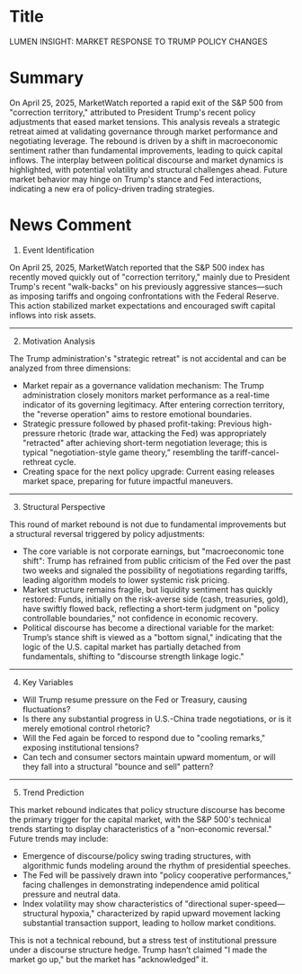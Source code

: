 # Title
LUMEN INSIGHT: MARKET RESPONSE TO TRUMP POLICY CHANGES

# Summary
On April 25, 2025, MarketWatch reported a rapid exit of the S&P 500 from "correction territory," attributed to President Trump's recent policy adjustments that eased market tensions. This analysis reveals a strategic retreat aimed at validating governance through market performance and negotiating leverage. The rebound is driven by a shift in macroeconomic sentiment rather than fundamental improvements, leading to quick capital inflows. The interplay between political discourse and market dynamics is highlighted, with potential volatility and structural challenges ahead. Future market behavior may hinge on Trump's stance and Fed interactions, indicating a new era of policy-driven trading strategies.

# News Comment
1. Event Identification

On April 25, 2025, MarketWatch reported that the S&P 500 index has recently moved quickly out of "correction territory," mainly due to President Trump's recent "walk-backs" on his previously aggressive stances—such as imposing tariffs and ongoing confrontations with the Federal Reserve. This action stabilized market expectations and encouraged swift capital inflows into risk assets.

---

2. Motivation Analysis

The Trump administration's "strategic retreat" is not accidental and can be analyzed from three dimensions:
- Market repair as a governance validation mechanism: The Trump administration closely monitors market performance as a real-time indicator of its governing legitimacy. After entering correction territory, the "reverse operation" aims to restore emotional boundaries.
- Strategic pressure followed by phased profit-taking: Previous high-pressure rhetoric (trade war, attacking the Fed) was appropriately "retracted" after achieving short-term negotiation leverage; this is typical "negotiation-style game theory,” resembling the tariff-cancel-rethreat cycle.
- Creating space for the next policy upgrade: Current easing releases market space, preparing for future impactful maneuvers.

---

3. Structural Perspective

This round of market rebound is not due to fundamental improvements but a structural reversal triggered by policy adjustments:
- The core variable is not corporate earnings, but "macroeconomic tone shift": Trump has refrained from public criticism of the Fed over the past two weeks and signaled the possibility of negotiations regarding tariffs, leading algorithm models to lower systemic risk pricing.
- Market structure remains fragile, but liquidity sentiment has quickly restored: Funds, initially on the risk-averse side (cash, treasuries, gold), have swiftly flowed back, reflecting a short-term judgment on "policy controllable boundaries," not confidence in economic recovery.
- Political discourse has become a directional variable for the market: Trump’s stance shift is viewed as a "bottom signal," indicating that the logic of the U.S. capital market has partially detached from fundamentals, shifting to "discourse strength linkage logic."

---

4. Key Variables
- Will Trump resume pressure on the Fed or Treasury, causing fluctuations?
- Is there any substantial progress in U.S.-China trade negotiations, or is it merely emotional control rhetoric?
- Will the Fed again be forced to respond due to "cooling remarks," exposing institutional tensions?
- Can tech and consumer sectors maintain upward momentum, or will they fall into a structural "bounce and sell" pattern?

---

5. Trend Prediction

This market rebound indicates that policy structure discourse has become the primary trigger for the capital market, with the S&P 500's technical trends starting to display characteristics of a "non-economic reversal." Future trends may include:
- Emergence of discourse/policy swing trading structures, with algorithmic funds modeling around the rhythm of presidential speeches.
- The Fed will be passively drawn into "policy cooperative performances," facing challenges in demonstrating independence amid political pressure and neutral data.
- Index volatility may show characteristics of "directional super-speed—structural hypoxia," characterized by rapid upward movement lacking substantial transaction support, leading to hollow market conditions.

This is not a technical rebound, but a stress test of institutional pressure under a discourse structure hedge. Trump hasn’t claimed "I made the market go up," but the market has "acknowledged” it.
